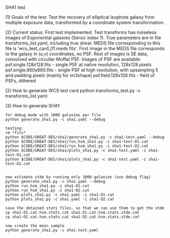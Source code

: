 SHA1 test 

(1) Goals of the test:
	Test the recovery of elliptical isophote galaxy from multiple exposure data, transformed by 
	a coordinate system transformation.

(2) Current status:
	First test implemented.
	Test transforms has noiseless images of Exponential galaxies (Sersic index 1).
	True parameters are in file transforms_list.yaml, including true shear.
	MEDS file corresponding to this file is 'wcs_test_card_01.meds.fits'.
	First image in the MEDS file corresponds to the galaxy in (u,v) coordinates, no PSF.
	Rest of images is SE data, convolved with circullar Moffat PSF.
	Images of PSF are available:
	psf.single.128x128.fits - single PSF at native resolution, 128x128 pixels
	psf.single.660x660.fits - single PSF at high resolution, with upsampling 5 and padding pixels (mainly for im3shape)
	psf.field.128x128.fits  - field of PSFs, dithered

(2) How to generate WCS test card
	python transforms_test.py -c transforms_list.yaml
	
(3) How to generate SHA1

	for debug mode with 1000 galaxies per file
	python generate_sha1.py -c sha1.yaml --debug	

	testing:
	rm *fits*
	python $CODE/GREAT-DES/sha1/generate_sha1.py -c sha1-test.yaml --debug
	python $CODE/GREAT-DES/sha1/run_hsm_sha1.py -i sha1-test-O1.cat
	python $CODE/GREAT-DES/sha1/run_hsm_sha1.py -i sha1-test-O2.cat
	python $CODE/GREAT-DES/sha1/plots_sha1.py -c sha1-test.yaml -i sha1-test-O1.cat
	python $CODE/GREAT-DES/sha1/plots_sha1.py -c sha1-test.yaml -i sha1-test-O2.cat


	now estimate stde by running only 1000 galaxies (use debug flag)
	python generate_sha1.py -c sha1.yaml --debug
	python run_hsm_sha1.py -i sha1-O1.cat
	python run_hsm_sha1.py -i sha1-O2.cat
	python plots_sha1.py -c sha1.yaml -i sha1-O1.cat
	python plots_sha1.py -c sha1.yaml -i sha1-O2.cat

	save the obtained stats files, so that we can use them to get the stde
	cp sha1-O1.cat.hsm.stats.cat sha1-O1.cat.hsm.stats.stde.cat
	cp sha1-O2.cat.hsm.stats.cat sha1-O2.cat.hsm.stats.stde.cat

	now create the main sample
	python generate_sha1.py -c sha1-test.yaml 
